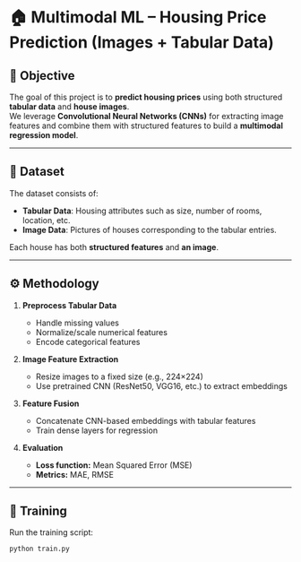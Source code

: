 # 🏠 Multimodal ML – Housing Price Prediction (Images + Tabular Data)

## 📌 Objective
The goal of this project is to **predict housing prices** using both structured **tabular data** and **house images**.  
We leverage **Convolutional Neural Networks (CNNs)** for extracting image features and combine them with structured features to build a **multimodal regression model**.

---

## 📂 Dataset
The dataset consists of:
- **Tabular Data**: Housing attributes such as size, number of rooms, location, etc.  
- **Image Data**: Pictures of houses corresponding to the tabular entries.  

Each house has both **structured features** and **an image**.

---

## ⚙️ Methodology
1. **Preprocess Tabular Data**  
   - Handle missing values  
   - Normalize/scale numerical features  
   - Encode categorical features  

2. **Image Feature Extraction**  
   - Resize images to a fixed size (e.g., 224×224)  
   - Use pretrained CNN (ResNet50, VGG16, etc.) to extract embeddings  

3. **Feature Fusion**  
   - Concatenate CNN-based embeddings with tabular features  
   - Train dense layers for regression  

4. **Evaluation**  
   - **Loss function:** Mean Squared Error (MSE)  
   - **Metrics:** MAE, RMSE  

---

## 🚀 Training
Run the training script:

```bash
python train.py
